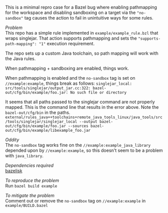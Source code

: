 This is a minimal repro case for a Bazel bug where enabling pathmapping for the workspace and disabling sandboxing on a target via the `"no-sandbox"` tag causes the action to fail in unintuitive ways for some rules.

*Problem*\
This repo has a simple rule implemented in `example/example_rule.bzl` that wraps singlejar. That action supports pathmapping and sets the `"supports-path-mapping": "1"` execution requirement.

The repo sets up a custom Java toolchain, so path mapping will work with the Java rules.

When pathmapping + sandboxing are enabled, things work.

When pathmapping is enabled and the `no-sandbox` tag is set on `//example:example`, things break as follows:
`singlejar_local: src/tools/singlejar/output_jar.cc:322: bazel-out/cfg/bin/example/foo.jar: No such file or directory`

It seems that all paths passed to the singlejar command are not properly mapped. This is the command line that results in the error above. Note the `bazel-out/cfg/bin` in the paths.
```external/rules_java++toolchains+remote_java_tools_linux/java_tools/src/tools/singlejar/singlejar_local --output bazel-out/cfg/bin/example/foo.jar --sources bazel-out/cfg/bin/example/libexample_foo.jar```

*Oddity*\
The `no-sandbox` tag works fine on the `//example:example_java_library` depended upon by `//example:example`, so this doesn't seem to be a problem with `java_library`.

*Dependencies required*\
[bazelisk](https://github.com/bazelbuild/bazelisk)

*To reproduce the problem*\
Run `bazel build example`

*To mitigate the problem*\
Comment out or remove the `no-sandbox` tag on `//example:example` in `example/BUILD.bazel`